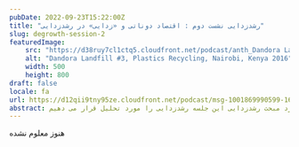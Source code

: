 ```yaml
---
pubDate: 2022-09-23T15:22:00Z
title: "رشدزدایی نشست دوم : اقتصاد دوناتی و «زدایی» در رشدزدایی"
slug: degrowth-session-2
featuredImage:
    src: "https://d38ruy7cl1ctq5.cloudfront.net/podcast/anth_Dandora Landfill.jpg"
    alt: "Dandora Landfill #3, Plastics Recycling, Nairobi, Kenya 2016"
    width: 500
    height: 800
draft: false
locale: fa
url: https://d12qii9tny95ze.cloudfront.net/podcast/msg-1001869990599-1632.ogg
abstract: در ادامه نشست قبلی در مورد مبحث رشدزدایی این جلسه رشدزدایی را مورد تحلیل قرار می دهیم.
---
```

هنوز معلوم نشده